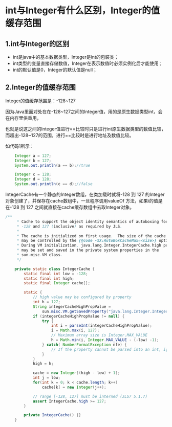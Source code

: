 # int与Integer有什么区别，Integer的值缓存范围

## 1.int与Integer的区别

* int是java中的基本数据类型，Integer是int的包装类；
* int类型的变量直接存储数值，Integer在表示数值时必须实例化后才能使用；
* int的默认值是0，Integer的默认值是null；

## 2.Integer的值缓存范围

Integer的值缓存范围是：-128~127

因为Java里面对处在在-128~127之间的Integer值，用的是原生数据类型int，会在内存里供重用，

也就是说这之间的Integer值进行==比较时只是进行int原生数据类型的数值比较，而超出-128~127的范围，进行==比较时是进行地址及数值比较。

如代码1所示：

```java
    Integer a = 127;
    Integer b = 127;
    System.out.println(a == b);//true

    Integer c = 128;
    Integer d = 128;
    System.out.println(c == d);//false
```

IntegerCache有一个静态的Integer数组，在类加载时就将-128 到 127 的Integer对象创建了，并保存在cache数组中，一旦程序调用valueOf 方法，如果i的值是在-128 到 127 之间就直接在cache缓存数组中去取Integer对象。

```java
/**
     * Cache to support the object identity semantics of autoboxing for values between
     * -128 and 127 (inclusive) as required by JLS.
     *
     * The cache is initialized on first usage.  The size of the cache
     * may be controlled by the {@code -XX:AutoBoxCacheMax=<size>} option.
     * During VM initialization, java.lang.Integer.IntegerCache.high property
     * may be set and saved in the private system properties in the
     * sun.misc.VM class.
     */

    private static class IntegerCache {
        static final int low = -128;
        static final int high;
        static final Integer cache[];

        static {
            // high value may be configured by property
            int h = 127;
            String integerCacheHighPropValue =
                sun.misc.VM.getSavedProperty("java.lang.Integer.IntegerCache.high");
            if (integerCacheHighPropValue != null) {
                try {
                    int i = parseInt(integerCacheHighPropValue);
                    i = Math.max(i, 127);
                    // Maximum array size is Integer.MAX_VALUE
                    h = Math.min(i, Integer.MAX_VALUE - (-low) -1);
                } catch( NumberFormatException nfe) {
                    // If the property cannot be parsed into an int, ignore it.
                }
            }
            high = h;

            cache = new Integer[(high - low) + 1];
            int j = low;
            for(int k = 0; k < cache.length; k++)
                cache[k] = new Integer(j++);

            // range [-128, 127] must be interned (JLS7 5.1.7)
            assert IntegerCache.high >= 127;
        }

        private IntegerCache() {}
    }
```



